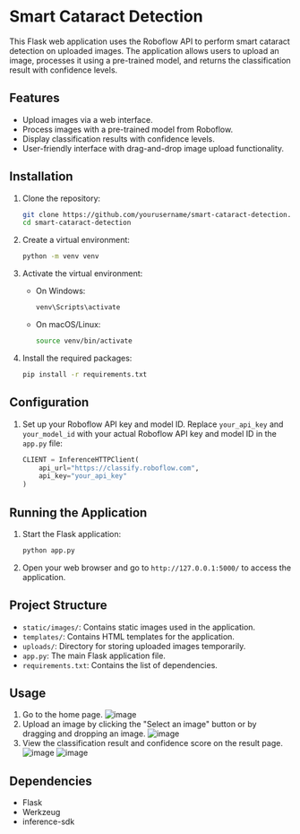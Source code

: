 # Smart Cataract Detection

This Flask web application uses the Roboflow API to perform smart cataract detection on uploaded images. The application allows users to upload an image, processes it using a pre-trained model, and returns the classification result with confidence levels.

## Features

- Upload images via a web interface.
- Process images with a pre-trained model from Roboflow.
- Display classification results with confidence levels.
- User-friendly interface with drag-and-drop image upload functionality.

## Installation

1. Clone the repository:
    ```bash
    git clone https://github.com/yourusername/smart-cataract-detection.git
    cd smart-cataract-detection
    ```

2. Create a virtual environment:
    ```bash
    python -m venv venv
    ```

3. Activate the virtual environment:

    - On Windows:
        ```bash
        venv\Scripts\activate
        ```
    - On macOS/Linux:
        ```bash
        source venv/bin/activate
        ```

4. Install the required packages:
    ```bash
    pip install -r requirements.txt
    ```

## Configuration

1. Set up your Roboflow API key and model ID. Replace `your_api_key` and `your_model_id` with your actual Roboflow API key and model ID in the `app.py` file:
    ```python
    CLIENT = InferenceHTTPClient(
        api_url="https://classify.roboflow.com",
        api_key="your_api_key"
    )
    ```

## Running the Application

1. Start the Flask application:
    ```bash
    python app.py
    ```

2. Open your web browser and go to `http://127.0.0.1:5000/` to access the application.

## Project Structure
- `static/images/`: Contains static images used in the application.
- `templates/`: Contains HTML templates for the application.
- `uploads/`: Directory for storing uploaded images temporarily.
- `app.py`: The main Flask application file.
- `requirements.txt`: Contains the list of dependencies.

## Usage

1. Go to the home page.
![image](https://github.com/mariamAboujenane/cataract-detection/assets/106840796/12605eeb-8d9c-45d3-9945-60327c413d77)
2. Upload an image by clicking the "Select an image" button or by dragging and dropping an image.
![image](https://github.com/mariamAboujenane/cataract-detection/assets/106840796/ed8e2063-3b4f-4abe-869f-b717d3b27603)
3. View the classification result and confidence score on the result page.
![image](https://github.com/mariamAboujenane/cataract-detection/assets/106840796/5f3bac21-8485-447e-a3a1-a1a14e2167cb)
![image](https://github.com/mariamAboujenane/cataract-detection/assets/106840796/b82f502d-adf2-42d4-b2a9-650ea418a581)

## Dependencies

- Flask
- Werkzeug
- inference-sdk

